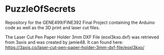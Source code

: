 # PuzzleOfSecrets
Repository for the GENE499/FINE392 Final Project containing the Arduino code as well as the 3D print and laser cut files.

The Laser Cut Pen Paper Holder 3mm DXF File (eoxl3kxo.dxf) was retrieved from 3axis and was created by jamie48. It can found here:
https://3axis.co/laser-cut-pen-paper-holder-3mm-dxf-file/eoxl3kxo/
